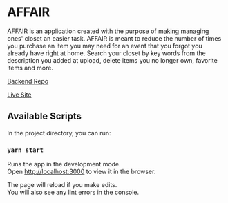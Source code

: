 # AFFAIR

AFFAIR is an application created with the purpose of making managing ones' closet an easier task. AFFAIR is meant to reduce the number of times you purchase an item you may need for an event that you forgot you already have right at home. Search your closet by key words from the description you added at upload, delete items you no longer own, favorite items and more.

[Backend Repo](https://github.com/adeola-ak/affair-api)

[Live Site](https://affaircloset.netlify.app/)

## Available Scripts

In the project directory, you can run:

### `yarn start`

Runs the app in the development mode.\
Open [http://localhost:3000](http://localhost:3000) to view it in the browser.

The page will reload if you make edits.\
You will also see any lint errors in the console.
